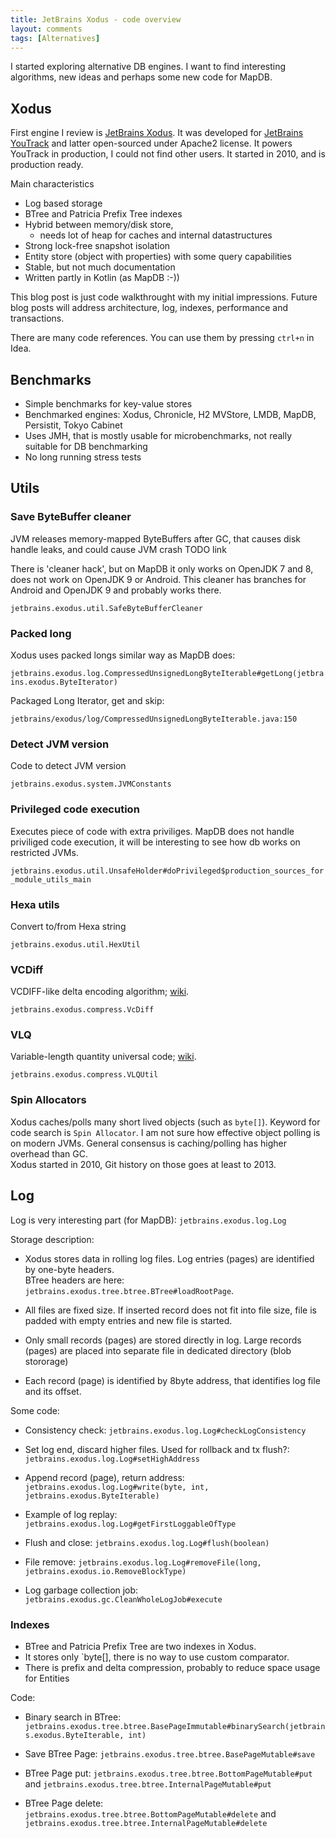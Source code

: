 ```yaml
---
title: JetBrains Xodus - code overview
layout: comments
tags: [Alternatives]
--- 
```


I started exploring alternative DB engines. 
I want to find interesting algorithms, new ideas and perhaps some new code for MapDB. 


## Xodus

First engine I review is [JetBrains Xodus](https://github.com/JetBrains/xodus/wiki). 
It was developed for [JetBrains YouTrack](http://youtrack.jetbrains.com/) and latter open-sourced under Apache2 license. 
It powers YouTrack in production, I could not find other users. It started in 2010, and is production ready.

Main characteristics

- Log based storage
- BTree and Patricia Prefix Tree indexes
- Hybrid between memory/disk store, 
  - needs lot of heap for caches and internal datastructures
- Strong lock-free snapshot isolation
- Entity store (object with properties) with some query capabilities
- Stable, but not much documentation
- Written partly in Kotlin (as MapDB :-))


This blog post is just code walkthrought with my initial impressions. 
Future blog posts will address architecture, log, indexes, performance and transactions.  

There are many code references. You can use them by pressing `ctrl+n` in Idea.

## Benchmarks

- Simple benchmarks for key-value stores
- Benchmarked engines:  Xodus, Chronicle, H2 MVStore, LMDB, MapDB, Persistit, Tokyo Cabinet 
- Uses JMH, that is mostly usable for microbenchmarks, not really suitable for DB benchmarking
- No long running stress tests

## Utils


### Save ByteBuffer cleaner
JVM releases memory-mapped ByteBuffers after GC, that causes disk handle leaks, and could cause JVM crash
TODO link

There is 'cleaner hack', but on MapDB it only works on OpenJDK 7 and 8, does not work on OpenJDK 9 or Android.
This cleaner has branches for Android and OpenJDK 9 and probably works there.

`jetbrains.exodus.util.SafeByteBufferCleaner`


### Packed long

Xodus uses packed longs similar way as MapDB does: 

`jetbrains.exodus.log.CompressedUnsignedLongByteIterable#getLong(jetbrains.exodus.ByteIterator)`

Packaged Long Iterator, get and skip:

`jetbrains/exodus/log/CompressedUnsignedLongByteIterable.java:150`


### Detect JVM version
Code to detect JVM version

`jetbrains.exodus.system.JVMConstants`

### Privileged code execution

Executes piece of code with extra priviliges. 
MapDB does not handle priviliged code execution, it will be interesting to see how db works on restricted JVMs.

`jetbrains.exodus.util.UnsafeHolder#doPrivileged$production_sources_for_module_utils_main`


### Hexa utils
Convert to/from Hexa string

`jetbrains.exodus.util.HexUtil`


### VCDiff 
VCDIFF-like delta encoding algorithm; [wiki](http://en.wikipedia.org/wiki/VCDIFF).

`jetbrains.exodus.compress.VcDiff`

### VLQ
Variable-length quantity universal code; [wiki](http://en.wikipedia.org/wiki/VLQ).

`jetbrains.exodus.compress.VLQUtil`

### Spin Allocators

Xodus caches/polls many short lived objects (such as `byte[]`). 
Keyword for code search is `Spin Allocator`. 
I am not sure how effective object polling is on modern JVMs. 
General consensus is caching/polling has higher overhead than GC.  
Xodus started in 2010, Git history on those goes at least to 2013. 

## Log

Log is very interesting part (for MapDB): 
`jetbrains.exodus.log.Log`

Storage description: 

- Xodus stores data in rolling log files. Log entries (pages) are identified by one-byte headers.  
BTree headers are here: `jetbrains.exodus.tree.btree.BTree#loadRootPage`. 

- All files are fixed size. If inserted record does not fit into file size, file is padded with empty entries
and new file is started. 

- Only small records (pages) are stored directly in log. 
Large records (pages) are placed into separate file in dedicated directory (blob stororage)

- Each record (page) is identified by 8byte address, that identifies log file and its offset.

Some code:

- Consistency check: `jetbrains.exodus.log.Log#checkLogConsistency`

- Set log end, discard higher files. Used for rollback and tx flush?: `jetbrains.exodus.log.Log#setHighAddress` 

- Append record (page), return address: `jetbrains.exodus.log.Log#write(byte, int, jetbrains.exodus.ByteIterable)` 

- Example of log replay: `jetbrains.exodus.log.Log#getFirstLoggableOfType`

- Flush and close: `jetbrains.exodus.log.Log#flush(boolean)`

- File remove: `jetbrains.exodus.log.Log#removeFile(long, jetbrains.exodus.io.RemoveBlockType)`

- Log garbage collection job: `jetbrains.exodus.gc.CleanWholeLogJob#execute`

### Indexes

- BTree and Patricia Prefix Tree are two indexes in Xodus. 
- It stores only `byte[], there is no way to use custom comparator.
- There is prefix and delta compression, probably to reduce space usage for Entities

Code:

- Binary search in BTree: `jetbrains.exodus.tree.btree.BasePageImmutable#binarySearch(jetbrains.exodus.ByteIterable, int)`

- Save BTree Page: `jetbrains.exodus.tree.btree.BasePageMutable#save`

- BTree Page put: `jetbrains.exodus.tree.btree.BottomPageMutable#put` and `jetbrains.exodus.tree.btree.InternalPageMutable#put`

- BTree Page delete: `jetbrains.exodus.tree.btree.BottomPageMutable#delete` and `jetbrains.exodus.tree.btree.InternalPageMutable#delete`